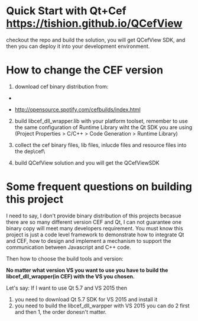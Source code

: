 Quick Start with Qt+Cef https://tishion.github.io/QCefView 
======

checkout the repo and build the solution, you will get QCefView SDK, and then you can deploy it into your development environment.


How to change the CEF version
======

1. download cef binary distribution from:
- ~~~https://cefbuilds.com~~~ 
- http://opensource.spotify.com/cefbuilds/index.html

2. build libcef_dll_wrapper.lib with your platform toolset, remember to use the same configuration of Runtime Library wiht the Qt SDK you are using (Project Properties > C/C++ > Code Generation > Runtime Library)

3. collect the cef binary files, lib files, inlucde files and resource files into the dep\cef\

4. build QCefView solution and you will get the QCefViewSDK


Some frequent questions on building this project
======

I need to say, I don't provide binary distribution of this projects becasue there are so many different version CEF and Qt, I can not guarantee one binary copy will meet many developers requirement. You must know this project is just a code level framework to demonstrate how to integrate Qt and CEF, how to design and implement a mechanism to support the communication between Javascript and C++ code. 

Then how to choose the build tools and version:

**No matter what version VS you want to use you have to build the libcef_dll_wrapper(in CEF) with the VS you chosen.**

Let's say:
If 
  I want to use Qt 5.7 and VS 2015
then
  1. you need to download Qt 5.7 SDK for VS 2015 and install it
  2. you need to build the libcef_dll_warpper with VS 2015
  you can do 2 first and then 1, the order donesn't matter.
